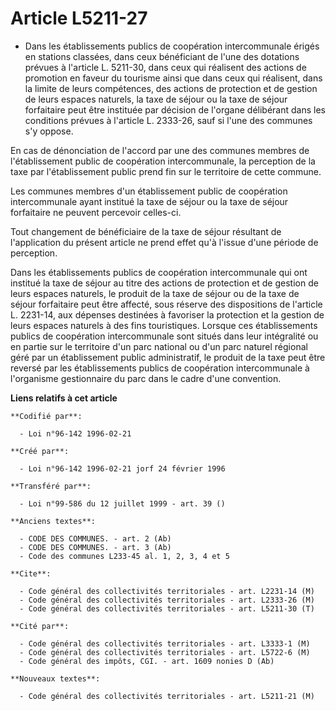 # Article L5211-27

- Dans les établissements publics de coopération intercommunale érigés en stations classées, dans ceux bénéficiant de l'une
des dotations prévues à l'article L. 5211-30, dans ceux qui réalisent des actions de promotion en faveur du tourisme ainsi
que dans ceux qui réalisent, dans la limite de leurs compétences, des actions de protection et de gestion de leurs espaces
naturels, la taxe de séjour ou la taxe de séjour forfaitaire peut être instituée par décision de l'organe délibérant dans les
conditions prévues à l'article L. 2333-26, sauf si l'une des communes s'y oppose.

En cas de dénonciation de l'accord par une des communes membres de l'établissement public de coopération intercommunale, la
perception de la taxe par l'établissement public prend fin sur le territoire de cette commune.

Les communes membres d'un établissement public de coopération intercommunale ayant institué la taxe de séjour ou la taxe de
séjour forfaitaire ne peuvent percevoir celles-ci.

Tout changement de bénéficiaire de la taxe de séjour résultant de l'application du présent article ne prend effet qu'à
l'issue d'une période de perception.

Dans les établissements publics de coopération intercommunale qui ont institué la taxe de séjour au titre des actions de
protection et de gestion de leurs espaces naturels, le produit de la taxe de séjour ou de la taxe de séjour forfaitaire peut
être affecté, sous réserve des dispositions de l'article L. 2231-14, aux dépenses destinées à favoriser la protection et la
gestion de leurs espaces naturels à des fins touristiques. Lorsque ces établissements publics de coopération intercommunale
sont situés dans leur intégralité ou en partie sur le territoire d'un parc national ou d'un parc naturel régional géré par un
établissement public administratif, le produit de la taxe peut être reversé par les établissements publics de coopération
intercommunale à l'organisme gestionnaire du parc dans le cadre d'une convention.

**Liens relatifs à cet article**

	**Codifié par**:

	  - Loi n°96-142 1996-02-21

	**Créé par**:

	  - Loi n°96-142 1996-02-21 jorf 24 février 1996

	**Transféré par**:

	  - Loi n°99-586 du 12 juillet 1999 - art. 39 ()

	**Anciens textes**:

	  - CODE DES COMMUNES. - art. 2 (Ab)
	  - CODE DES COMMUNES. - art. 3 (Ab)
	  - Code des communes L233-45 al. 1, 2, 3, 4 et 5

	**Cite**:

	  - Code général des collectivités territoriales - art. L2231-14 (M)
	  - Code général des collectivités territoriales - art. L2333-26 (M)
	  - Code général des collectivités territoriales - art. L5211-30 (T)

	**Cité par**:

	  - Code général des collectivités territoriales - art. L3333-1 (M)
	  - Code général des collectivités territoriales - art. L5722-6 (M)
	  - Code général des impôts, CGI. - art. 1609 nonies D (Ab)

	**Nouveaux textes**:

	  - Code général des collectivités territoriales - art. L5211-21 (M)
